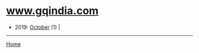 # www.gqindia.com

  * 2019: 
      [October](./www-gqindia-com-2019-10.md) (1) | 

----

[Home](../)
